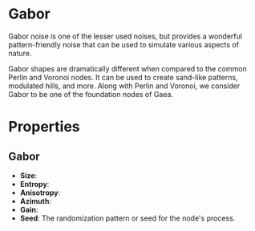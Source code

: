 # Gabor



Gabor noise is one of the lesser used noises, but provides a wonderful pattern-friendly noise that can be used to simulate various aspects of nature.

Gabor shapes are dramatically different when compared to the common Perlin and Voronoi nodes. It can be used to create sand-like patterns, modulated hills, and more. Along with Perlin and Voronoi, we consider Gabor to be one of the foundation nodes of Gaea.



# Properties


## Gabor

- **Size**: 
- **Entropy**: 
- **Anisotropy**: 
- **Azimuth**: 
- **Gain**: 
- **Seed**: The randomization pattern or seed for the node's process.



